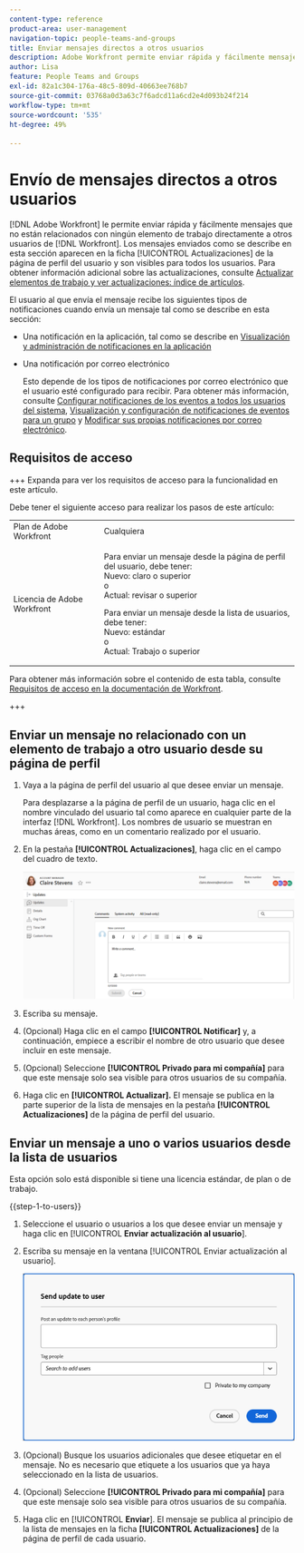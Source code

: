 ```yaml
---
content-type: reference
product-area: user-management
navigation-topic: people-teams-and-groups
title: Enviar mensajes directos a otros usuarios
description: Adobe Workfront permite enviar rápida y fácilmente mensajes que no están relacionados con ningún elemento de trabajo directamente a otros usuarios de Workfront.
author: Lisa
feature: People Teams and Groups
exl-id: 82a1c304-176a-48c5-809d-40663ee768b7
source-git-commit: 03768a0d3a63c7f6adcd11a6cd2e4d093b24f214
workflow-type: tm+mt
source-wordcount: '535'
ht-degree: 49%

---
```


# Envío de mensajes directos a otros usuarios

[!DNL Adobe Workfront] le permite enviar rápida y fácilmente mensajes que no están relacionados con ningún elemento de trabajo directamente a otros usuarios de [!DNL Workfront]. Los mensajes enviados como se describe en esta sección aparecen en la ficha [!UICONTROL Actualizaciones] de la página de perfil del usuario y son visibles para todos los usuarios. Para obtener información adicional sobre las actualizaciones, consulte [Actualizar elementos de trabajo y ver actualizaciones: índice de artículos](../../workfront-basics/updating-work-items-and-viewing-updates/update-work-items-and-view-updates.md).

El usuario al que envía el mensaje recibe los siguientes tipos de notificaciones cuando envía un mensaje tal como se describe en esta sección:

* Una notificación en la aplicación, tal como se describe en [Visualización y administración de notificaciones en la aplicación](../../workfront-basics/using-notifications/view-and-manage-in-app-notifications.md)
* Una notificación por correo electrónico

  Esto depende de los tipos de notificaciones por correo electrónico que el usuario esté configurado para recibir. Para obtener más información, consulte [Configurar notificaciones de los eventos a todos los usuarios del sistema](../../administration-and-setup/manage-workfront/emails/configure-event-notifications-for-everyone-in-the-system.md), [Visualización y configuración de notificaciones de eventos para un grupo](../../administration-and-setup/manage-groups/create-and-manage-groups/view-and-configure-event-notifications-group.md) y [Modificar sus propias notificaciones por correo electrónico](../../workfront-basics/using-notifications/activate-or-deactivate-your-own-event-notifications.md).

## Requisitos de acceso

+++ Expanda para ver los requisitos de acceso para la funcionalidad en este artículo.

Debe tener el siguiente acceso para realizar los pasos de este artículo:

<table style="table-layout:auto"> 
 <col> 
 <col> 
 <tbody> 
  <tr data-mc-conditions=""> 
   <td role="rowheader">Plan de Adobe Workfront</td> 
   <td>Cualquiera</td> 
  </tr> 
  <tr> 
   <td role="rowheader">Licencia de Adobe Workfront</td> 
   <td>
   <p>Para enviar un mensaje desde la página de perfil del usuario, debe tener:<br>
   Nuevo: claro o superior<br>
   o<br>
   Actual: revisar o superior</p>
   <p>Para enviar un mensaje desde la lista de usuarios, debe tener:<br>
   Nuevo: estándar<br>
   o<br>
   Actual: Trabajo o superior</p></td>
  </tr> 
 </tbody> 
</table>

Para obtener más información sobre el contenido de esta tabla, consulte [Requisitos de acceso en la documentación de Workfront](/help/quicksilver/administration-and-setup/add-users/access-levels-and-object-permissions/access-level-requirements-in-documentation.md).

+++

## Enviar un mensaje no relacionado con un elemento de trabajo a otro usuario desde su página de perfil

1. Vaya a la página de perfil del usuario al que desee enviar un mensaje.

   Para desplazarse a la página de perfil de un usuario, haga clic en el nombre vinculado del usuario tal como aparece en cualquier parte de la interfaz [!DNL Workfront]. Los nombres de usuario se muestran en muchas áreas, como en un comentario realizado por el usuario.

1. En la pestaña **[!UICONTROL Actualizaciones]**, haga clic en el campo del cuadro de texto.

   ![Usuario de un mensaje en la pestaña [!UICONTROL Actualizaciones]](assets/send-message-to-user-on-updates-tab.png)

1. Escriba su mensaje.
1. (Opcional) Haga clic en el campo **[!UICONTROL Notificar]** y, a continuación, empiece a escribir el nombre de otro usuario que desee incluir en este mensaje.

1. (Opcional) Seleccione **[!UICONTROL Privado para mi compañía]** para que este mensaje solo sea visible para otros usuarios de su compañía.

1. Haga clic en **[!UICONTROL Actualizar].**
El mensaje se publica en la parte superior de la lista de mensajes en la pestaña **[!UICONTROL Actualizaciones]** de la página de perfil del usuario.

## Enviar un mensaje a uno o varios usuarios desde la lista de usuarios

Esta opción solo está disponible si tiene una licencia estándar, de plan o de trabajo.

{{step-1-to-users}}

1. Seleccione el usuario o usuarios a los que desee enviar un mensaje y haga clic en [!UICONTROL **Enviar actualización al usuario**].
1. Escriba su mensaje en la ventana [!UICONTROL Enviar actualización al usuario].

   ![Usuario de mensaje en la ventana Enviar actualización al usuario](assets/send-message-to-user-dialog-from-user-list.png)

1. (Opcional) Busque los usuarios adicionales que desee etiquetar en el mensaje. No es necesario que etiquete a los usuarios que ya haya seleccionado en la lista de usuarios.
1. (Opcional) Seleccione **[!UICONTROL Privado para mi compañía]** para que este mensaje solo sea visible para otros usuarios de su compañía.
1. Haga clic en [!UICONTROL **Enviar**].
El mensaje se publica al principio de la lista de mensajes en la ficha **[!UICONTROL Actualizaciones]** de la página de perfil de cada usuario.

